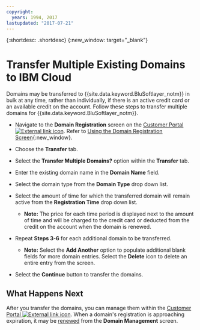 ```yaml
---
copyright:
  years: 1994, 2017
lastupdated: "2017-07-21"
---
```


{:shortdesc: .shortdesc}
{:new_window: target="_blank"}

# Transfer Multiple Existing Domains to IBM Cloud

Domains may be transferred to {{site.data.keyword.BluSoftlayer_notm}} in bulk at any time, rather than individually, if there is an active credit card or an available credit on the account. Follow these steps to transfer multiple domains for {{site.data.keyword.BluSoftlayer_notm}}.

* Navigate to the **Domain Registration** screen on the [Customer Portal ![External link icon](../../icons/launch-glyph.svg "External link icon")](https://control.softlayer.com/). Refer to [Using the Domain Registration Screen](use-domain-reg-screen.html){:new_window}.
* Choose the **Transfer** tab.
* Select the **Transfer Multiple Domains?** option within the **Transfer** tab.
* Enter the existing domain name in the **Domain Name** field.
* Select the domain type from the **Domain Type** drop down list.
* Select the amount of time for which the transferred domain will remain active from the **Registration Time** drop down list.

  * **Note:** The price for each time period is displayed next to the amount of time and will be charged to the credit card or deducted from the credit on the account when the domain is renewed.

* Repeat **Steps 3-6** for each additional domain to be transferred.

  * **Note:** Select the **Add Another** option to populate additional blank fields for more domain entries. Select the **Delete** icon to delete an entire entry from the screen.

* Select the **Continue** button to transfer the domains.

## What Happens Next

After you transfer the domains, you can manage them within the [Customer Portal ![External link icon](../../icons/launch-glyph.svg "External link icon")](https://control.softlayer.com/). When a domain's registration is approaching expiration, it may be [renewed](renew-multiple-existing-domains.html) from the **Domain Management** screen.
